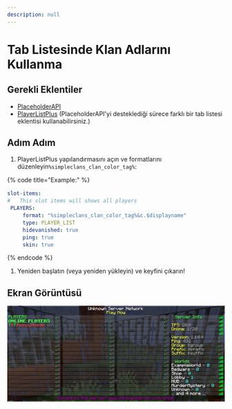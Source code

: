 ```yaml
---
description: null
---
```


# Tab Listesinde Klan Adlarını Kullanma

## Gerekli Eklentiler

* [PlaceholderAPI](https://www.spigotmc.org/resources/placeholderapi.6245/)
* [PlayerListPlus](https://www.spigotmc.org/resources/%E2%99%9B-playerlistplus-%E2%99%9B-1-8-1-14-3-tablist-editor.55878/) \(PlaceholderAPI'yi desteklediği sürece farklı bir tab listesi eklentisi kullanabilirsiniz.\)

## Adım Adım

1. PlayerListPlus yapılandırmasını açın ve formatlarını düzenleyin`%simpleclans_clan_color_tag%`:

{% code title="Example:" %}
```yaml
slot-items:
#   This slot items will shows all players
 PLAYERS:
     format: "%simpleclans_clan_color_tag%&c.$displayname"
     type: PLAYER_LIST
     hidevanished: true
     ping: true
     skin: true
```
{% endcode %}

1. Yeniden başlatın \(veya yeniden yükleyin\) ve keyfini çıkarın!

## Ekran Görüntüsü

![](../.gitbook/assets/clans-tablist.png)

